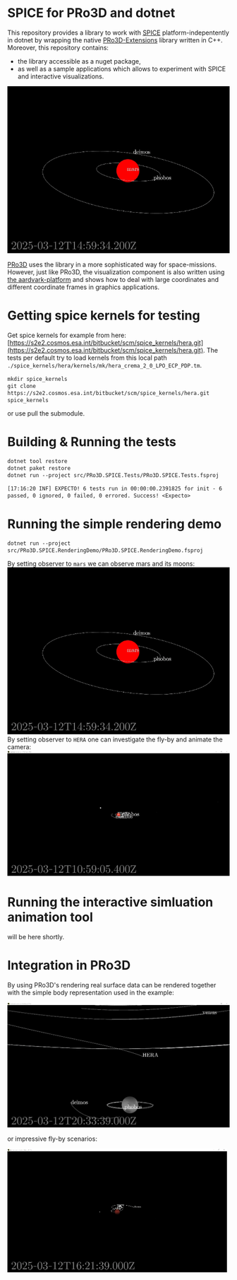 # SPICE for PRo3D and dotnet

This repository provides a library to work with [SPICE](https://naif.jpl.nasa.gov/naif/toolkit.html) platform-indepentently in dotnet by wrapping the native [PRo3D-Extensions](https://github.com/DaKup/PRo3D-Extensions) library written in C++. Moreover, this repository contains:
 * the library accessible as a nuget package,
 * as well as a sample applications which allows to experiment with SPICE and interactive visualizations.

![](./docs/mars-flyby.gif)

[PRo3D](https://pro3d.space/) uses the library in a more sophisticated way for space-missions. However, just like PRo3D, the visualization component is also written using [the aardvark-platform](https://github.com/aardvark-platform) and shows how to deal with large coordinates and different coordinate frames in graphics applications.


# Getting spice kernels for testing

Get spice kernels for example from here: [https://s2e2.cosmos.esa.int/bitbucket/scm/spice_kernels/hera.git](https://s2e2.cosmos.esa.int/bitbucket/scm/spice_kernels/hera.git).
The tests per default try to load kernels from this local path `./spice_kernels/hera/kernels/mk/hera_crema_2_0_LPO_ECP_PDP.tm`.

```
mkdir spice_kernels
git clone https://s2e2.cosmos.esa.int/bitbucket/scm/spice_kernels/hera.git spice_kernels
```

or use pull the submodule.


# Building & Running the tests

```
dotnet tool restore
dotnet paket restore
dotnet run --project src/PRo3D.SPICE.Tests/PRo3D.SPICE.Tests.fsproj
```
```
[17:16:20 INF] EXPECTO! 6 tests run in 00:00:00.2391825 for init - 6 passed, 0 ignored, 0 failed, 0 errored. Success! <Expecto>
```

# Running the simple rendering demo

```
dotnet run --project src/PRo3D.SPICE.RenderingDemo/PRo3D.SPICE.RenderingDemo.fsproj
```

By setting observer to `mars` we can observe mars and its moons:
![](docs/mars-flyby.gif)
By setting observer to `HERA` one can investigate the fly-by and animate the camera:
![Alt text](./docs/hera_observer.gif)


# Running the interactive simluation animation tool

will be here shortly. 

# Integration in PRo3D

By using PRo3D's rendering real surface data can be rendered together with the simple body representation used in the example:

![](./docs/mars_observer_mola.gif)

or impressive fly-by scenarios:

![](./docs/flyby-opc.gif)


